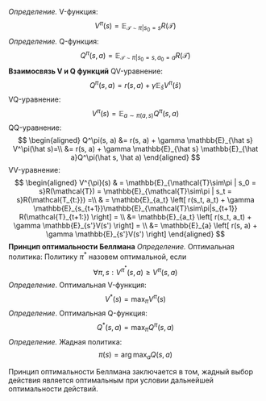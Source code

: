 *Определение.* V-функция:
$$V^{\pi}(s) = \mathbb{E}_{\mathcal{T}\sim\pi | s_0 = s}R(\mathcal{T})$$
*Определение.* Q-функция:
$$Q^{\pi}(s, a) = \mathbb{E}_{\mathcal{T}\sim\pi | s_0 = s, a_0 = a}R(\mathcal{T})$$
**Взаимосвязь V и Q функций**
QV-уравнение:
$$Q^\pi(s, a) = r(s, a) + \gamma \mathbb{E}_\hat{s}V^\pi(\hat s)$$
VQ-уравнение:
$$V^\pi(s) = \mathbb{E}_{a \sim \pi(a, s)}Q^\pi(s, a)$$
QQ-уравнение:
$$
	\begin{aligned}
	Q^\pi(s, a) &= r(s, a) + \gamma \mathbb{E}_{\hat s} V^\pi(\hat s)=\\
	&= r(s, a) + \gamma \mathbb{E}_{\hat s} \mathbb{E}_{\hat a}Q^\pi(\hat s, \hat a)
	\end{aligned}
$$
VV-уравнение:
$$
\begin{aligned}
	V^{\pi}(s) & = \mathbb{E}_{\mathcal{T}\sim\pi | s_0 = s}R(\mathcal{T}) = \mathbb{E}_{\mathcal{T}\sim\pi | s_t = s}R(\mathcal{T_{t:}}) =\\
	& = \mathbb{E}_{a_t} \left[ r(s_t, a_t) + \gamma \mathbb{E}_{s_{t+1}}\mathbb{E}_{\mathcal{T}\sim\pi|s_{t+1}} R(\mathcal{T}_{t+1:}) \right] = \\
	&= \mathbb{E}_{a_t} \left[ r(s_t, a_t) + \gamma \mathbb{E}_{s'}V(s') \right] = \\
	&= \mathbb{E}_{a} \left[ r(s, a) + \gamma \mathbb{E}_{s'}V(s') \right]
\end{aligned}
$$
**Принцип оптимальности Беллмана**
*Определение.* Оптимальная политика:
Политику $\pi^*$ назовем оптимальной, если
$$\forall \pi, s: V^{\pi^*}(s, a) \ge V^\pi(s, a)$$
*Определение*. Оптимальная V-функция:
$$V^*(s) = \max_\pi V^\pi(s)$$
*Определение*. Оптимальная Q-функция:
$$Q^*(s, a) = \max_\pi Q^\pi(s, a)$$
*Определение.* Жадная политика:
$$\pi(s) = \arg\max_a Q(s, a)$$

Принцип оптимальности Беллмана заключается в том, жадный выбор действия является оптимальным при условии дальнейшей оптимальности действий.